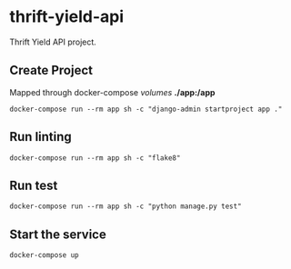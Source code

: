 # thrift-yield-api

Thrift Yield API project.

## Create Project

Mapped through docker-compose _volumes_ **./app:/app**

`docker-compose run --rm app sh -c "django-admin startproject app ."`

## Run linting

`docker-compose run --rm app sh -c "flake8"`

## Run test

`docker-compose run --rm app sh -c "python manage.py test"`

## Start the service

`docker-compose up`
